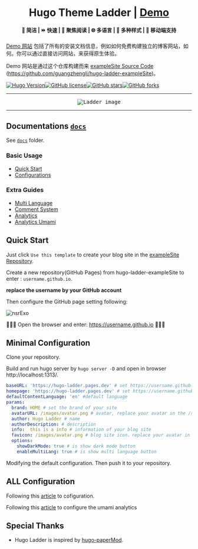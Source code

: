 <h1 align=center>Hugo Theme Ladder | <a href="https://hugo-ladder.pages.dev/" rel="nofollow">Demo</a></h1>

<h4 align=center>🌈 简洁 | ⏩ 快速 | 📰 聚焦阅读 | 🌐 多语言 | 🌙 多种样式 | 📱 移动端支持</h4>

[Demo 网站](https://hugo-ladder.pages.dev/zh/) 包括了所有的安装文档信息，例如如何免费构建独立的博客网站，如何。你可以通过直接访问网站，来获得原生体验。

Demo 网站是通过这个仓库构建而来 [exampleSite Source Code](https://github.com/guangzhengli/hugo-ladder-exampleSite) (https://github.com/guangzhengli/hugo-ladder-exampleSite)。

[![Hugo Version](https://img.shields.io/static/v1?label=hugo-version&message=0.99.0&color=blue&logo=hugo)](https://github.com/gohugoio/hugo/releases/tag/v0.99.0)[![GitHub license](https://img.shields.io/github/license/guangzhengli/hugo-theme-ladder)](https://github.com/guangzhengli/hugo-theme-ladder/blob/master/LICENSE)[![GitHub stars](https://img.shields.io/github/stars/guangzhengli/hugo-theme-ladder)](https://github.com/guangzhengli/hugo-theme-ladder/stargazers)[![GitHub forks](https://img.shields.io/github/forks/guangzhengli/hugo-theme-ladder)](https://github.com/guangzhengli/hugo-theme-ladder/network)

---

<p align="center">
  <kbd><img src="https://cdn.jsdelivr.net/gh/guangzhengli/PicURL@master/uPic/VPKI7H.png" alt="Ladder image" title="Mockup"/></kbd>
</p>


---

## Documentations [`docs`](docs/home.md)

See [`docs`](docs/home.md) folder.

### Basic Usage

* [Quick Start](docs/quick-start.md)
* [Configurations](docs/configurations.md)

### Extra Guides

* [Multi Language](docs/multi-language.md)
* [Comment System](docs/comment-system.md)
* [Analytics](docs/analytics.md)
* [Analytics Umami](docs/umami.md)

## Quick Start

Just click `Use this template` to create your blog site in the [exampleSite Repository](https://github.com/guangzhengli/hugo-ladder-exampleSite).

Create a new repository(GitHub Pages) from hugo-ladder-exampleSite to enter : `username.github.io`.

**replace the username by your GitHub account**

Then configure the GitHub page setting following:

![nsrExo](https://cdn.jsdelivr.net/gh/guangzhengli/PicURL@master/uPic/nsrExo.png)

🎉🎉🎉 Open the browser and enter: https://username.github.io 🎉🎉🎉

## Minimal Configuration

Clone your repository.

Build and run hugo server by `hugo server -D` and open in browser http://localhost:1313/.

```yml
baseURL: 'https://hugo-ladder.pages.dev' # set https://username.github.io
homepage: 'https://hugo-ladder.pages.dev' # set https://username.github.io
defaultContentLanguage: 'en' #default language
params:
  brand: HOME # set the brand of your site
  avatarURL: /images/avatar.png # avatar, replace your avatar in the /static/images/
  author: Hugo Ladder # name
  authorDescription: # description
  info:  this is a info # information of your blog site
  favicon: /images/avatar.png # blog site icon，replace your avatar in the /static/images/
  options:
    showDarkMode: true # is show dark mode button
    enableMultiLang: true # is show multi language button
```

Modifying the default configuration. Then push it to your repository.

## ALL Configuration

Following this [article](https://guangzhengli.com/blog/en/how-to-create-your-blog-for-free-by-hugo-ladder-in-30min/) to cofiguration.

Following this [article](https://guangzhengli.com/blog/en/how-to-integrate-umami-for-free-to-blog-site/) to configure the umami analytics

## Special Thanks

* Hugo Ladder is inspired by [hugo-paperMod](https://github.com/adityatelange/hugo-PaperMod).
